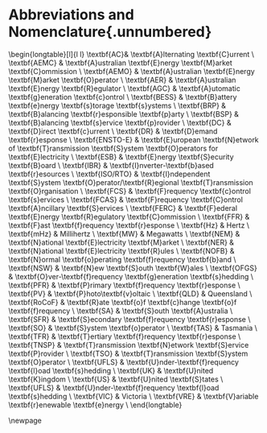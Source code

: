 # Abbreviations and Nomenclature{.unnumbered}

\begin{longtable}[l]{l l}
\textbf{AC}& \textbf{A}lternating \textbf{C}urrent \\
\textbf{AEMC} & \textbf{A}ustralian \textbf{E}nergy \textbf{M}arket \textbf{C}ommission \\ 
\textbf{AEMO} & \textbf{A}ustralian \textbf{E}nergy \textbf{M}arket \textbf{O}perator \\
\textbf{AER} & \textbf{A}ustralian \textbf{E}nergy \textbf{R}egulator \\
\textbf{AGC} & \textbf{A}utomatic \textbf{g}eneration \textbf{c}ontrol \\
\textbf{BESS} & \textbf{B}attery \textbf{e}nergy \textbf{s}torage \textbf{s}ystems \\
\textbf{BRP} & \textbf{B}alancing \textbf{r}esponsible \textbf{p}arty \\
\textbf{BSP} & \textbf{B}alancing \textbf{s}ervice \textbf{p}rovider \\
\textbf{DC} & \textbf{D}irect \textbf{c}urrent \\
\textbf{DR} & \textbf{D}emand \textbf{r}esponse \\
\textbf{ENSTO-E} & \textbf{E}uropean \textbf{N}etwork of \textbf{T}ransmission \textbf{S}ystem \textbf{O}perators for \textbf{E}lectricity \\
\textbf{ESB} & \textbf{E}nergy \textbf{S}ecurity \textbf{B}oard \\
\textbf{IBR} & \textbf{I}nverter-\textbf{b}ased \textbf{r}esources \\
\textbf{ISO/RTO} &  \textbf{I}ndependent \textbf{S}ystem \textbf{O}perator/\textbf{R}egional \textbf{T}ransmission \textbf{O}rganisation \\
\textbf{FCS} & \textbf{F}requency \textbf{c}ontrol \textbf{s}ervices \\
\textbf{FCAS} & \textbf{F}requency \textbf{C}ontrol \textbf{A}ncillary \textbf{S}ervices \\
\textbf{FERC} & \textbf{F}ederal \textbf{E}nergy \textbf{R}egulatory \textbf{C}ommission \\
\textbf{FFR} & \textbf{F}ast \textbf{f}requency \textbf{r}esponse \\
\textbf{Hz} & Hertz \\
\textbf{mHz} & Millihertz \\
\textbf{MW} & Megawatts \\
\textbf{NEM} & \textbf{N}ational \textbf{E}lectricity \textbf{M}arket \\
\textbf{NER} & \textbf{N}ational \textbf{E}lectricity \textbf{R}ules \\
\textbf{NOFB} & \textbf{N}ormal \textbf{o}perating \textbf{f}requency \textbf{b}and \\
\textbf{NSW} & \textbf{N}ew \textbf{S}outh \textbf{W}ales \\
\textbf{OFGS} & \textbf{O}ver-\textbf{f}requency \textbf{g}eneration \textbf{s}hedding \\
\textbf{PFR} & \textbf{P}rimary \textbf{f}requency \textbf{r}esponse \\
\textbf{PV} & \textbf{P}hoto\textbf{v}oltaic \\
\textbf{QLD} & Queensland \\
\textbf{RoCoF} & \textbf{R}ate \textbf{o}f \textbf{c}hange \textbf{o}f \textbf{f}requency \\
\textbf{SA} &  \textbf{S}outh \textbf{A}ustralia \\
\textbf{SFR} & \textbf{S}econdary \textbf{f}requency \textbf{r}esponse \\
\textbf{SO} & \textbf{S}ystem \textbf{o}perator \\
\textbf{TAS} & Tasmania \\
\textbf{TFR} & \textbf{T}ertiary \textbf{f}requency \textbf{r}esponse \\
\textbf{TNSP} & \textbf{T}ransmission \textbf{N}etwork \textbf{S}ervice \textbf{P}rovider \\
\textbf{TSO} & \textbf{T}ransmission \textbf{S}ystem \textbf{O}perator \\
\textbf{UFLS} & \textbf{U}nder-\textbf{f}requency \textbf{l}oad \textbf{s}hedding \\
\textbf{UK} & \textbf{U}nited \textbf{K}ingdom \\
\textbf{US} & \textbf{U}nited \textbf{S}tates \\
\textbf{UFLS} & \textbf{U}nder-\textbf{f}requency \textbf{l}oad \textbf{s}hedding \\
\textbf{VIC} & Victoria \\
\textbf{VRE} & \textbf{V}ariable \textbf{r}enewable \textbf{e}nergy \\
\end{longtable}

\newpage

